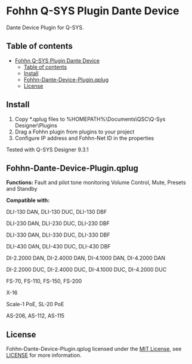 # Fohhn Q-SYS Plugin Dante Device
Dante Device Plugin for Q-SYS.

## Table of contents
- [Fohhn Q-SYS Plugin Dante Device](#fohhn-q-sys-plugin-dante-device)
	- [Table of contents](#table-of-contents)
	- [Install](#install)
	- [Fohhn-Dante-Device-Plugin.qplug](#fohhn-dante-device-pluginqplug)
	- [License](#license)


## Install 
1. Copy *.qplug files to %HOMEPATH%\Documents\QSC\Q-Sys Designer\Plugins
2. Drag a Fohhn plugin from plugins to your project
3. Configure IP address and Fohhn-Net ID in the properties

Tested with Q-SYS Designer 9.3.1

## Fohhn-Dante-Device-Plugin.qplug
**Functions:**
Fault and pilot tone monitoring
Volume Control, Mute, Presets and Standby

**Compatible with:**

DLI-130 DAN, DLI-130 DUC, DLI-130 DBF

DLI-230 DAN, DLI-230 DUC, DLI-230 DBF

DLI-330 DAN, DLI-330 DUC, DLI-330 DBF

DLI-430 DAN, DLI-430 DUC, DLI-430 DBF

DI-2.2000 DAN, DI-2.4000 DAN, DI-4.1000 DAN, DI-4.2000 DAN

DI-2.2000 DUC, DI-2.4000 DUC, DI-4.1000 DUC, DI-4.2000 DUC

FS-70, FS-110, FS-150, FS-200

X-16

Scale-1 PoE, SL-20 PoE

AS-206, AS-112, AS-115

## License
Fohhn-Dante-Device-Plugin.qplug licensed under the [MIT License](https://opensource.org/licenses/MIT), see [LICENSE](LICENSE) for more information.
